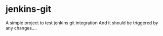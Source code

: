# jenkins-git
A simple project to test jenkins git integration
And it should be triggered by any changes....
